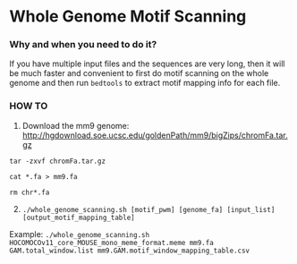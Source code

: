 









# Whole Genome Motif Scanning

### Why and when you need to do it?

If you have multiple input files and the sequences are very long, then it will be much faster and convenient to first do motif scanning on the whole genome and then run `bedtools` to extract motif mapping info for each file.

### HOW TO

1. Download the mm9 genome: http://hgdownload.soe.ucsc.edu/goldenPath/mm9/bigZips/chromFa.tar.gz

`tar -zxvf chromFa.tar.gz`

`cat *.fa > mm9.fa`

`rm chr*.fa`

2. `./whole_genome_scanning.sh [motif_pwm] [genome_fa] [input_list] [output_motif_mapping_table]`

Example: `./whole_genome_scanning.sh HOCOMOCOv11_core_MOUSE_mono_meme_format.meme mm9.fa GAM.total_window.list mm9.GAM.motif_window_mapping_table.csv`